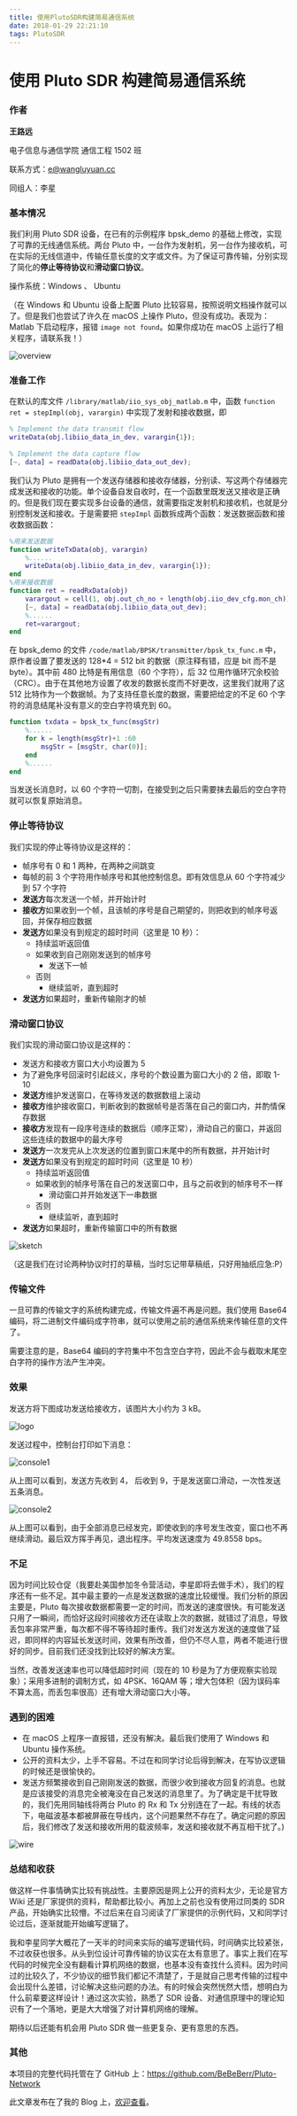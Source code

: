 ```yaml
---
title: 使用PlutoSDR构建简易通信系统
date: 2018-01-29 22:21:10
tags: PlutoSDR
---
```


# 使用 Pluto SDR 构建简易通信系统

### 作者

**王路远**

电子信息与通信学院 通信工程 1502 班

联系方式：e@wangluyuan.cc

同组人：李星

### 基本情况

我们利用 Pluto SDR 设备，在已有的示例程序 bpsk_demo 的基础上修改，实现了可靠的无线通信系统。两台 Pluto 中，一台作为发射机，另一台作为接收机，可在实际的无线信道中，传输任意长度的文字或文件。为了保证可靠传输，分别实现了简化的**停止等待协议**和**滑动窗口协议**。

操作系统：Windows 、 Ubuntu

（在 Windows 和 Ubuntu 设备上配置 Pluto 比较容易，按照说明文档操作就可以了。但是我们也尝试了许久在 macOS 上操作 Pluto，但没有成功。表现为：Matlab 下启动程序，报错 `image not found`。如果你成功在 macOS 上运行了相关程序，请联系我！）

![overview](/img/Pluto/overview.JPG)

### 准备工作

在默认的库文件 `/library/matlab/iio_sys_obj_matlab.m` 中，函数 `function ret = stepImpl(obj, varargin)` 中实现了发射和接收数据，即

```matlab
% Implement the data transmit flow
writeData(obj.libiio_data_in_dev, varargin{1});
            
% Implement the data capture flow
[~, data] = readData(obj.libiio_data_out_dev);
```

我们认为 Pluto 是拥有一个发送存储器和接收存储器，分别读、写这两个存储器完成发送和接收的功能。单个设备自发自收时，在一个函数里既发送又接收是正确的。但是我们现在要实现多台设备的通信，就需要指定发射机和接收机，也就是分别控制发送和接收。于是需要把 `stepImpl` 函数拆成两个函数：发送数据函数和接收数据函数：

```matlab
%用来发送数据
function writeTxData(obj, varargin)
	%......
    writeData(obj.libiio_data_in_dev, varargin{1});
end
%用来接收数据
function ret = readRxData(obj)
	varargout = cell(1, obj.out_ch_no + length(obj.iio_dev_cfg.mon_ch));
	[~, data] = readData(obj.libiio_data_out_dev);
	%......
    ret=varargout;
end
```



在 bpsk_demo 的文件 `/code/matlab/BPSK/transmitter/bpsk_tx_func.m` 中，原作者设置了要发送的 128*4 = 512 bit 的数据（原注释有错，应是 bit 而不是 byte）。其中前 480 比特是有用信息（60 个字符），后 32 位用作循环冗余校验（CRC）。由于在其他地方设置了收发的数据长度而不好更改，这里我们就用了这 512 比特作为一个数据帧。为了支持任意长度的数据，需要把给定的不足 60 个字符的消息结尾补没有意义的空白字符填充到 60。

```matlab
function txdata = bpsk_tx_func(msgStr)
	%......
	for k = length(msgStr)+1 :60
    	msgStr = [msgStr, char(0)];
	end
	%......
end
```

当发送长消息时，以 60 个字符一切割，在接受到之后只需要抹去最后的空白字符就可以恢复原始消息。

### 停止等待协议

我们实现的停止等待协议是这样的：

- 帧序号有 0 和 1 两种，在两种之间跳变
- 每帧的前 3 个字符用作帧序号和其他控制信息。即有效信息从 60 个字符减少到 57 个字符
- **发送方**每次发送一个帧，并开始计时
- **接收方**如果收到一个帧，且该帧的序号是自己期望的，则把收到的帧序号返回，并保存相应数据
- **发送方**如果没有到规定的超时时间（这里是 10 秒）：
  - 持续监听返回值
  - 如果收到自己刚刚发送到的帧序号
    - 发送下一帧
  - 否则
    - 继续监听，直到超时
- **发送方**如果超时，重新传输刚才的帧

### 滑动窗口协议

我们实现的滑动窗口协议是这样的：

- 发送方和接收方窗口大小均设置为 5
- 为了避免序号回滚时引起歧义，序号的个数设置为窗口大小的 2 倍，即取 1- 10
- **发送方**维护发送窗口，在等待发送的数据数组上滚动
- **接收方**维护接收窗口，判断收到的数据帧号是否落在自己的窗口内，并酌情保存数据
- **接收方**发现有一段序号连续的数据后（顺序正常），滑动自己的窗口，并返回这些连续的数据中的最大序号
- **发送方**一次发完从上次发送的位置到窗口末尾中的所有数据，并开始计时
- **发送方**如果没有到规定的超时时间（这里是 10 秒）
  - 持续监听返回值
  - 如果收到的帧序号落在自己的发送窗口中，且与之前收到的帧序号不一样
    - 滑动窗口并开始发送下一串数据
  - 否则
    - 继续监听，直到超时
- **发送方**如果超时，重新传输窗口中的所有数据

![sketch](/img/Pluto/sketch.JPG)

（这是我们在讨论两种协议时打的草稿，当时忘记带草稿纸，只好用抽纸应急:P）

### 传输文件

一旦可靠的传输文字的系统构建完成，传输文件遍不再是问题。我们使用 Base64 编码，将二进制文件编码成字符串，就可以使用之前的通信系统来传输任意的文件了。

需要注意的是，Base64 编码的字符集中不包含空白字符，因此不会与截取末尾空白字符的操作方法产生冲突。

### 效果

发送方将下图成功发送给接收方，该图片大小约为 3 kB。

![logo](/img/Pluto/logo.png)

发送过程中，控制台打印如下消息：

![console1](/img/Pluto/console1.PNG)

从上图可以看到，发送方先收到 4， 后收到 9，于是发送窗口滑动，一次性发送五条消息。

![console2](/img/Pluto/console2.PNG)

从上图可以看到，由于全部消息已经发完，即使收到的序号发生改变，窗口也不再继续滑动。最后双方挥手再见，退出程序。平均发送速度为 49.8558 bps。

### 不足

因为时间比较仓促（我要赴美国参加冬令营活动，李星即将去做手术），我们的程序还有一些不足。其中最主要的一点是发送数据的速度比较缓慢。我们分析的原因主要是，Pluto 每次接收数据都需要一定的时间，而发送的速度很快。有可能发送只用了一瞬间，而恰好这段时间接收方还在读取上次的数据，就错过了消息，导致丢包率非常严重，每次都不得不等待超时重传。我们对发送方发送的速度做了延迟，即同样的内容延长发送时间，效果有所改善，但仍不尽人意，两者不能进行很好的同步。目前我们还没找到比较好的解决方案。

当然，改善发送速率也可以降低超时时间（现在的 10 秒是为了方便观察实验现象）；采用多进制的调制方式，如 4PSK、16QAM 等；增大包体积（因为误码率不算太高，而丢包率很高）还有增大滑动窗口大小等。

### 遇到的困难

- 在 macOS 上程序一直报错，还没有解决。最后我们使用了 Windows 和 Ubuntu 操作系统。
- 公开的资料太少，上手不容易。不过在和同学讨论后得到解决，在写协议逻辑的时候还是很愉快的。
- 发送方频繁接收到自己刚刚发送的数据，而很少收到接收方回复的消息。也就是应该接受的消息完全被淹没在自己发送的消息里了。为了确定是干扰导致的，我们先用同轴线将两台 Pluto 的 Rx 和 Tx 分别连在了一起。有线的状态下，电磁波基本都被屏蔽在导线内，这个问题果然不存在了。确定问题的原因后，我们修改了发送和接收所用的载波频率，发送和接收就不再互相干扰了。)

![wire](/img/Pluto/wire.JPG)

### 总结和收获

做这样一件事情确实比较有挑战性。主要原因是网上公开的资料太少，无论是官方 Wiki 还是厂家提供的资料，帮助都比较小。再加上之前也没有使用过同类的 SDR 产品，开始确实比较懵。不过后来在自习阅读了厂家提供的示例代码，又和同学讨论过后，逐渐就能开始编写逻辑了。

我和李星同学大概花了一天半的时间来实际的编写逻辑代码，时间确实比较紧张，不过收获也很多。从头到位设计可靠传输的协议实在太有意思了。事实上我们在写代码的时候完全没有翻看计算机网络的数据，也基本没有查找什么资料。因为时间过的比较久了，不少协议的细节我们都记不清楚了，于是就自己思考传输的过程中会出现什么差错，讨论解决这些问题的办法。有的时候会突然恍然大悟，想明白为什么前辈要这样设计！通过这次实验，熟悉了 SDR 设备、对通信原理中的理论知识有了一个落地，更是大大增强了对计算机网络的理解。

期待以后还能有机会用 Pluto SDR 做一些更复杂、更有意思的东西。

### 其他

本项目的完整代码托管在了 GitHub 上：https://github.com/BeBeBerr/Pluto-Network

此文章发布在了我的 Blog 上，[欢迎查看](http://blog.wangluyuan.cc/2018/01/29/使用PlutoSDR构建简易通信系统/)。

